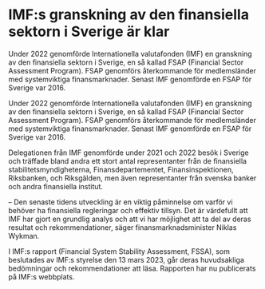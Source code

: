 # IMF:s granskning av den finansiella sektorn i Sverige är klar

Under 2022 genomförde Internationella valutafonden (IMF) en granskning av den finansiella sektorn i Sverige, en så kallad FSAP (Financial Sector Assessment Program). FSAP genomförs återkommande för medlemsländer med systemviktiga finansmarknader. Senast IMF genomförde en FSAP för Sverige var 2016.

Under 2022 genomförde Internationella valutafonden (IMF) en granskning av den finansiella sektorn i Sverige, en så kallad FSAP (Financial Sector Assessment Program). FSAP genomförs återkommande för medlemsländer med systemviktiga finansmarknader. Senast IMF genomförde en FSAP för Sverige var 2016.

Delegationen från IMF genomförde under 2021 och 2022 besök i Sverige och träffade bland andra ett stort antal representanter från de finansiella stabilitetsmyndigheterna, Finansdepartementet, Finansinspektionen, Riksbanken, och Riksgälden, men även representanter från svenska banker och andra finansiella institut.

– Den senaste tidens utveckling är en viktig påminnelse om varför vi behöver ha finansiella regleringar och effektiv tillsyn. Det är värdefullt att IMF har gjort en grundlig analys och att vi har möjlighet att ta del av deras resultat och rekommendationer, säger finansmarknadsminister Niklas Wykman.

I IMF:s rapport (Financial System Stability Assessment, FSSA), som beslutades av IMF:s styrelse den 13 mars 2023, går deras huvudsakliga bedömningar och rekommendationer att läsa. Rapporten har nu publicerats på IMF:s webbplats.
